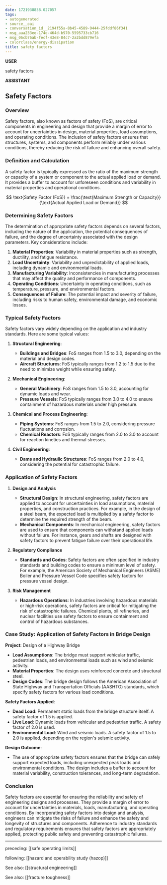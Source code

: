 ```yaml
---
date: 1721938838.027057
tags:
- autogenerated
- source__oai
- conversation_id__2194f55a-8b45-4589-9444-25fddf86f341
- msg_aaa233ee-174e-464d-b970-5595733cb716
- msg_06cb76ab-fecf-43e8-84c7-2a2bdd879efa
- colorclass/energy-dissipation
title: safety factors
---
```


**USER**

safety factors


**ASSISTANT**

## Safety Factors

### Overview

Safety factors, also known as factors of safety (FoS), are critical components in engineering and design that provide a margin of error to account for uncertainties in design, material properties, load assumptions, and operating conditions. The inclusion of safety factors ensures that structures, systems, and components perform reliably under various conditions, thereby reducing the risk of failure and enhancing overall safety.

### Definition and Calculation

A safety factor is typically expressed as the ratio of the maximum strength or capacity of a system or component to the actual applied load or demand. It provides a buffer to account for unforeseen conditions and variability in material properties and operational conditions.

$$
\text{Safety Factor (FoS)} = \frac{\text{Maximum Strength or Capacity}}{\text{Actual Applied Load or Demand}}
$$

### Determining Safety Factors

The determination of appropriate safety factors depends on several factors, including the nature of the application, the potential consequences of failure, and the degree of uncertainty associated with the design parameters. Key considerations include:

1. **Material Properties**: Variability in material properties such as strength, ductility, and fatigue resistance.
2. **Load Uncertainty**: Variability and unpredictability of applied loads, including dynamic and environmental loads.
3. **Manufacturing Variability**: Inconsistencies in manufacturing processes that may affect the quality and performance of components.
4. **Operating Conditions**: Uncertainty in operating conditions, such as temperature, pressure, and environmental factors.
5. **Consequences of Failure**: The potential impact and severity of failure, including risks to human safety, environmental damage, and economic losses.

### Typical Safety Factors

Safety factors vary widely depending on the application and industry standards. Here are some typical values:

1. **Structural Engineering**:
   - **Buildings and Bridges**: FoS ranges from 1.5 to 3.0, depending on the material and design codes.
   - **Aircraft Structures**: FoS typically ranges from 1.2 to 1.5 due to the need to minimize weight while ensuring safety.

2. **Mechanical Engineering**:
   - **General Machinery**: FoS ranges from 1.5 to 3.0, accounting for dynamic loads and wear.
   - **Pressure Vessels**: FoS typically ranges from 3.0 to 4.0 to ensure containment of hazardous materials under high pressure.

3. **Chemical and Process Engineering**:
   - **Piping Systems**: FoS ranges from 1.5 to 2.0, considering pressure fluctuations and corrosion.
   - **Chemical Reactors**: FoS typically ranges from 2.0 to 3.0 to account for reaction kinetics and thermal stresses.

4. **Civil Engineering**:
   - **Dams and Hydraulic Structures**: FoS ranges from 2.0 to 4.0, considering the potential for catastrophic failure.

### Application of Safety Factors

1. **Design and Analysis**
   - **Structural Design**: In structural engineering, safety factors are applied to account for uncertainties in load assumptions, material properties, and construction practices. For example, in the design of a steel beam, the expected load is multiplied by a safety factor to determine the required strength of the beam.
   - **Mechanical Components**: In mechanical engineering, safety factors are used to ensure that components can withstand applied loads without failure. For instance, gears and shafts are designed with safety factors to prevent fatigue failure over their operational life.

2. **Regulatory Compliance**
   - **Standards and Codes**: Safety factors are often specified in industry standards and building codes to ensure a minimum level of safety. For example, the American Society of Mechanical Engineers (ASME) Boiler and Pressure Vessel Code specifies safety factors for pressure vessel design.

3. **Risk Management**
   - **Hazardous Operations**: In industries involving hazardous materials or high-risk operations, safety factors are critical for mitigating the risk of catastrophic failures. Chemical plants, oil refineries, and nuclear facilities use safety factors to ensure containment and control of hazardous substances.

### Case Study: Application of Safety Factors in Bridge Design

**Project**: Design of a Highway Bridge

- **Load Assumptions**: The bridge must support vehicular traffic, pedestrian loads, and environmental loads such as wind and seismic activity.
- **Material Properties**: The design uses reinforced concrete and structural steel.
- **Design Codes**: The bridge design follows the American Association of State Highway and Transportation Officials (AASHTO) standards, which specify safety factors for various load conditions.

**Safety Factors Applied**:
- **Dead Load**: Permanent static loads from the bridge structure itself. A safety factor of 1.5 is applied.
- **Live Load**: Dynamic loads from vehicular and pedestrian traffic. A safety factor of 2.0 is used.
- **Environmental Load**: Wind and seismic loads. A safety factor of 1.5 to 2.0 is applied, depending on the region's seismic activity.

**Design Outcome**:
- The use of appropriate safety factors ensures that the bridge can safely support expected loads, including unexpected peak loads and environmental conditions. The design includes a buffer to account for material variability, construction tolerances, and long-term degradation.

### Conclusion

Safety factors are essential for ensuring the reliability and safety of engineering designs and processes. They provide a margin of error to account for uncertainties in materials, loads, manufacturing, and operating conditions. By incorporating safety factors into design and analysis, engineers can mitigate the risks of failure and enhance the safety and longevity of structures and components. Adherence to industry standards and regulatory requirements ensures that safety factors are appropriately applied, protecting public safety and preventing catastrophic failures.


---

preceding: [[safe operating limits]]  


following: [[hazard and operability study (hazop)]]

See also: [[structural engineering]]


See also: [[fracture toughness]]